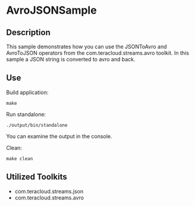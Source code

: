 # AvroJSONSample

## Description

This sample demonstrates how you can use the JSONToAvro and AvroToJSON operators from the com.teracloud.streams.avro toolkit.
In this sample a JSON string is converted to avro and back.

## Use

Build application:

`make`

Run standalone:

`./output/bin/standalone`

You can examine the output in the console.


Clean:

`make clean`


## Utilized Toolkits

 - com.teracloud.streams.json
 - com.teracloud.streams.avro
